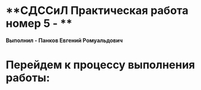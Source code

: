 # **СДССиЛ Практическая работа номер 5 - **

**Выполнил - Панков Евгений Ромуальдович**
# **Перейдем к процессу выполнения работы:**
